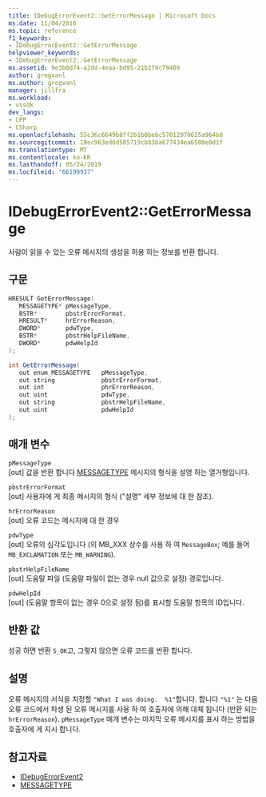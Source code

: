 ```yaml
---
title: IDebugErrorEvent2::GetErrorMessage | Microsoft Docs
ms.date: 11/04/2016
ms.topic: reference
f1_keywords:
- IDebugErrorEvent2::GetErrorMessage
helpviewer_keywords:
- IDebugErrorEvent2::GetErrorMessage
ms.assetid: 9e3b0d74-a2dd-4eaa-bd95-21b2f9c79409
author: gregvanl
ms.author: gregvanl
manager: jillfra
ms.workload:
- vssdk
dev_langs:
- CPP
- CSharp
ms.openlocfilehash: 55c36c6649b8ff2b1b0bebc57012970625a964b8
ms.sourcegitcommit: 19ec963ed6d585719cb83ba677434ea6580e0d1f
ms.translationtype: MT
ms.contentlocale: ko-KR
ms.lasthandoff: 05/24/2019
ms.locfileid: "66199937"
---
```

# <a name="idebugerrorevent2geterrormessage"></a>IDebugErrorEvent2::GetErrorMessage
사람이 읽을 수 있는 오류 메시지의 생성을 허용 하는 정보를 반환 합니다.

## <a name="syntax"></a>구문

```cpp
HRESULT GetErrorMessage(
   MESSAGETYPE* pMessageType,
   BSTR*        pbstrErrorFormat,
   HRESULT*     hrErrorReason,
   DWORD*       pdwType,
   BSTR*        pbstrHelpFileName,
   DWORD*       pdwHelpId
);
```

```csharp
int GetErrorMessage(
   out enum_MESSAGETYPE   pMessageType,
   out string             pbstrErrorFormat,
   out int                phrErrorReason,
   out uint               pdwType,
   out string             pbstrHelpFileName,
   out uint               pdwHelpId
);
```

## <a name="parameters"></a>매개 변수
`pMessageType`\
[out] 값을 반환 합니다 [MESSAGETYPE](../../../extensibility/debugger/reference/messagetype.md) 메시지의 형식을 설명 하는 열거형입니다.

`pbstrErrorFormat`\
[out] 사용자에 게 최종 메시지의 형식 ("설명" 세부 정보에 대 한 참조).

`hrErrorReason`\
[out] 오류 코드는 메시지에 대 한 경우

`pdwType`\
[out] 오류의 심각도입니다 (의 MB_XXX 상수를 사용 하 여 `MessageBox`; 예를 들어 `MB_EXCLAMATION` 또는 `MB_WARNING`).

`pbstrHelpFileName`\
[out] 도움말 파일 (도움말 파일이 없는 경우 null 값으로 설정) 경로입니다.

`pdwHelpId`\
[out] (도움말 항목이 없는 경우 0으로 설정 됨)를 표시할 도움말 항목의 ID입니다.

## <a name="return-value"></a>반환 값
 성공 하면 반환 `S_OK`고, 그렇지 않으면 오류 코드를 반환 합니다.

## <a name="remarks"></a>설명
 오류 메시지의 서식을 지정할 `"What I was doing.  %1"`합니다. 합니다 `"%1"` 는 다음 오류 코드에서 파생 된 오류 메시지를 사용 하 여 호출자에 의해 대체 됩니다 (반환 되는 `hrErrorReason`). `pMessageType` 매개 변수는 마지막 오류 메시지를 표시 하는 방법을 호출자에 게 지시 합니다.

## <a name="see-also"></a>참고자료
- [IDebugErrorEvent2](../../../extensibility/debugger/reference/idebugerrorevent2.md)
- [MESSAGETYPE](../../../extensibility/debugger/reference/messagetype.md)